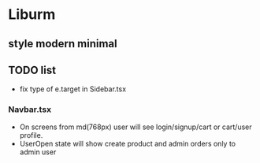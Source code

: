 # Liburm
## style modern minimal

## TODO list 
- fix type of e.target in Sidebar.tsx 
### Navbar.tsx
- On screens from md(768px) user will see login/signup/cart or cart/user profile.
- UserOpen state will show create product and admin orders only to admin user 

